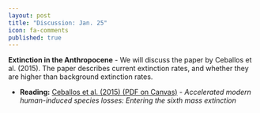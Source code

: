 ```yaml
---
layout: post
title: "Discussion: Jan. 25"
icon: fa-comments
published: true
---
```


**Extinction in the Anthropocene** - We will discuss the paper by Ceballos et al. (2015). The paper describes current extinction rates, and whether they are higher than background extinction rates. 

* **Reading:** [Ceballos et al. (2015) <i class="fas fa-file-pdf"> </i> (PDF on Canvas)](https://canvas.iastate.edu/courses/89027/files/18189750) - _Accelerated modern human-induced species losses: Entering the sixth mass extinction_

